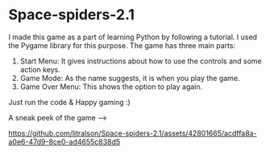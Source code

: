 # Space-spiders-2.1

I made this game as a part of learning Python by following a tutorial. I used the Pygame library for this purpose. The game has three main parts:
1. Start Menu: It gives instructions about how to use the controls and some action keys.
2. Game Mode: As the name suggests, it is when you play the game.
3. Game Over Menu: This shows the option to play again.

Just run the code & Happy gaming :)

A sneak peek of the game -->

https://github.com/litralson/Space-spiders-2.1/assets/42801665/acdffa8a-a0e6-47d9-8ce0-ad4655c838d5


